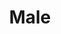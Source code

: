 ---
title: Male
date: 
draft: false

# descripcion
description : Pulsera de plata 925 y nácar

materials: Plata 925

color: Nácar multicolor

dimensions: 18,5cm largo

code: 03-24-0609

type: "Pulseras"

categories: []

price: $18.870,00

price_eftvo: $16.040,00

# Images
# first image will be shown in the product page
images:
  # - image: "images/path_to_image"
  # La ubicacion de las imagenes es imagenes/Pulseras/Pulseras.Nácar/03-24-0609-male
  - image: "./images/pulseras/nácar/03-24-0609.JPG"
---
